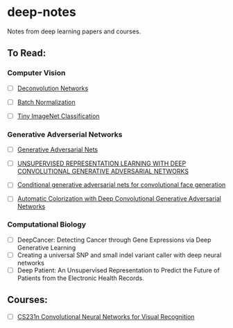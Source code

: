 # deep-notes

Notes from deep learning papers and courses.

## To Read:

### Computer Vision

- [ ] [Deconvolution Networks](http://www.matthewzeiler.com/pubs/cvpr2010/cvpr2010.pdf)
- [ ] [Batch Normalization](https://arxiv.org/pdf/1502.03167v3.pdf)
- [ ] [Tiny ImageNet Classification](http://cs231n.stanford.edu/reports/leonyao_final.pdf)


### Generative Adverserial Networks

- [ ] [Generative Adversarial Nets](https://papers.nips.cc/paper/5423-generative-adversarial-nets.pdf)
- [ ] [UNSUPERVISED REPRESENTATION LEARNING WITH DEEP CONVOLUTIONAL GENERATIVE ADVERSARIAL NETWORKS](https://arxiv.org/pdf/1511.06434v2.pdf)
- [ ] [Conditional generative adversarial nets for convolutional face generation](http://www.foldl.me/uploads/papers/tr-cgans.pdf)
- [ ] [Automatic Colorization with Deep Convolutional Generative Adversarial Networks](http://cs231n.stanford.edu/reports2016/224_Report.pdf)


### Computational Biology

- [ ] DeepCancer: Detecting Cancer through Gene Expressions via Deep Generative Learning
- [ ] Creating a universal SNP and small indel variant caller with deep neural networks
- [ ] Deep Patient: An Unsupervised Representation to Predict the Future of Patients from the Electronic Health Records.

## Courses:

- [ ] [CS231n Convolutional Neural Networks for Visual Recognition](http://cs231n.github.io/)